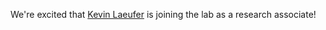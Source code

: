 We're excited that [Kevin Laeufer][kevin] is joining the lab as a research associate!

[kevin]: https://kevinlaeufer.com
